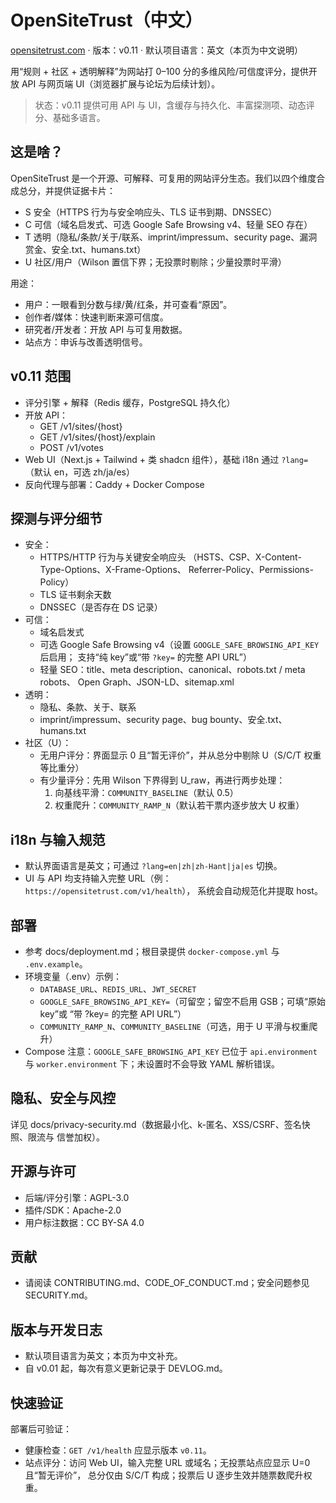 # OpenSiteTrust（中文）

[opensitetrust.com](https://opensitetrust.com) · 版本：v0.11 · 默认项目语言：英文（本页为中文说明）

用“规则 + 社区 + 透明解释”为网站打 0–100 分的多维风险/可信度评分，提供开放 API 与网页端 UI（浏览器扩展与论坛为后续计划）。

> 状态：v0.11 提供可用 API 与 UI，含缓存与持久化、丰富探测项、动态评分、基础多语言。

## 这是啥？

OpenSiteTrust 是一个开源、可解释、可复用的网站评分生态。我们以四个维度合成总分，并提供证据卡片：
- S 安全（HTTPS 行为与安全响应头、TLS 证书到期、DNSSEC）
- C 可信（域名启发式、可选 Google Safe Browsing v4、轻量 SEO 存在）
- T 透明（隐私/条款/关于/联系、imprint/impressum、security page、漏洞赏金、安全.txt、humans.txt）
- U 社区/用户（Wilson 置信下界；无投票时剔除；少量投票时平滑）

用途：
- 用户：一眼看到分数与绿/黄/红条，并可查看“原因”。
- 创作者/媒体：快速判断来源可信度。
- 研究者/开发者：开放 API 与可复用数据。
- 站点方：申诉与改善透明信号。

## v0.11 范围

- 评分引擎 + 解释（Redis 缓存，PostgreSQL 持久化）
- 开放 API：
  - GET /v1/sites/{host}
  - GET /v1/sites/{host}/explain
  - POST /v1/votes
- Web UI（Next.js + Tailwind + 类 shadcn 组件），基础 i18n 通过 `?lang=`（默认 en，可选 zh/ja/es）
- 反向代理与部署：Caddy + Docker Compose

## 探测与评分细节

- 安全：
  - HTTPS/HTTP 行为与关键安全响应头
    （HSTS、CSP、X-Content-Type-Options、X-Frame-Options、
    Referrer-Policy、Permissions-Policy）
  - TLS 证书剩余天数
  - DNSSEC（是否存在 DS 记录）
- 可信：
  - 域名启发式
  - 可选 Google Safe Browsing v4（设置 `GOOGLE_SAFE_BROWSING_API_KEY` 后启用；
    支持“纯 key”或“带 `?key=` 的完整 API URL”）
  - 轻量 SEO：title、meta description、canonical、robots.txt / meta robots、
    Open Graph、JSON-LD、sitemap.xml
- 透明：
  - 隐私、条款、关于、联系
  - imprint/impressum、security page、bug bounty、安全.txt、humans.txt
- 社区（U）：
  - 无用户评分：界面显示 0 且“暂无评价”，并从总分中剔除 U（S/C/T 权重等比重分）
  - 有少量评分：先用 Wilson 下界得到 U_raw，再进行两步处理：
    1) 向基线平滑：`COMMUNITY_BASELINE`（默认 0.5）
    2) 权重爬升：`COMMUNITY_RAMP_N`（默认若干票内逐步放大 U 权重）

## i18n 与输入规范

- 默认界面语言是英文；可通过 `?lang=en|zh|zh-Hant|ja|es` 切换。
- UI 与 API 均支持输入完整 URL（例：`https://opensitetrust.com/v1/health`），
  系统会自动规范化并提取 host。

## 部署

- 参考 docs/deployment.md；根目录提供 `docker-compose.yml` 与 `.env.example`。
- 环境变量（.env）示例：
  - `DATABASE_URL`、`REDIS_URL`、`JWT_SECRET`
  - `GOOGLE_SAFE_BROWSING_API_KEY=`（可留空；留空不启用 GSB；可填“原始 key”或
    “带 ?key= 的完整 API URL”）
  - `COMMUNITY_RAMP_N`、`COMMUNITY_BASELINE`（可选，用于 U 平滑与权重爬升）
- Compose 注意：`GOOGLE_SAFE_BROWSING_API_KEY` 已位于 `api.environment` 与
  `worker.environment` 下；未设置时不会导致 YAML 解析错误。

## 隐私、安全与风控

详见 docs/privacy-security.md（数据最小化、k-匿名、XSS/CSRF、签名快照、限流与
信誉加权）。

## 开源与许可

- 后端/评分引擎：AGPL-3.0
- 插件/SDK：Apache-2.0
- 用户标注数据：CC BY-SA 4.0

## 贡献

- 请阅读 CONTRIBUTING.md、CODE_OF_CONDUCT.md；安全问题参见 SECURITY.md。

## 版本与开发日志

- 默认项目语言为英文；本页为中文补充。
- 自 v0.01 起，每次有意义更新记录于 DEVLOG.md。

## 快速验证

部署后可验证：
- 健康检查：`GET /v1/health` 应显示版本 `v0.11`。
- 站点评分：访问 Web UI，输入完整 URL 或域名；无投票站点应显示 U=0 且“暂无评价”，
  总分仅由 S/C/T 构成；投票后 U 逐步生效并随票数爬升权重。
